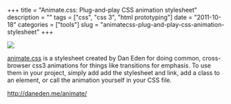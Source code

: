 +++
title = "Animate.css: Plug-and-play CSS animation stylesheet"
description = ""
tags = ["css", "css 3", "html prototyping"]
date = "2011-10-18"
categories = ["tools"]
slug = "animatecss-plug-and-play-css-animation-stylesheet"
+++


<div class="tool-screenshot mb1"><a href="http://daneden.me/animate/"><img id="bluga-thumbnail-2744" class="bluga-thumbnail custom" src="//konigi.com/media/bluga/
wt5230264559506_custom.jpg"/></a></div><p><a href="http://daneden.me/animate/">animate.css</a> is a stylesheet created by Dan Eden for doing common, cross-browser css3 animations for things like transitions for emphasis. To use them in your project, simply add add the stylesheet and link, add a class to an element, or call the animation yourself in your CSS file.</p>

  
<p><a href="http://daneden.me/animate/">http://daneden.me/animate/</a></p>
      
